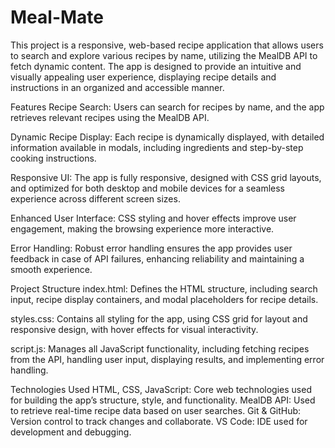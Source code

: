 # Meal-Mate

This project is a responsive, web-based recipe application that allows users to search and explore various recipes by name, utilizing the MealDB API to fetch dynamic content. The app is designed to provide an intuitive and visually appealing user experience, displaying recipe details and instructions in an organized and accessible manner.

Features
Recipe Search: Users can search for recipes by name, and the app retrieves relevant recipes using the MealDB API.

Dynamic Recipe Display: Each recipe is dynamically displayed, with detailed information available in modals, including ingredients and step-by-step cooking instructions.

Responsive UI: The app is fully responsive, designed with CSS grid layouts, and optimized for both desktop and mobile devices for a seamless experience across different screen sizes.

Enhanced User Interface: CSS styling and hover effects improve user engagement, making the browsing experience more interactive.

Error Handling: Robust error handling ensures the app provides user feedback in case of API failures, enhancing reliability and maintaining a smooth experience.

Project Structure
index.html: Defines the HTML structure, including search input, recipe display containers, and modal placeholders for recipe details.

styles.css: Contains all styling for the app, using CSS grid for layout and responsive design, with hover effects for visual interactivity.

script.js: Manages all JavaScript functionality, including fetching recipes from the API, handling user input, displaying results, and implementing error handling.

Technologies Used
HTML, CSS, JavaScript: Core web technologies used for building the app’s structure, style, and functionality.
MealDB API: Used to retrieve real-time recipe data based on user searches.
Git & GitHub: Version control to track changes and collaborate.
VS Code: IDE used for development and debugging.
